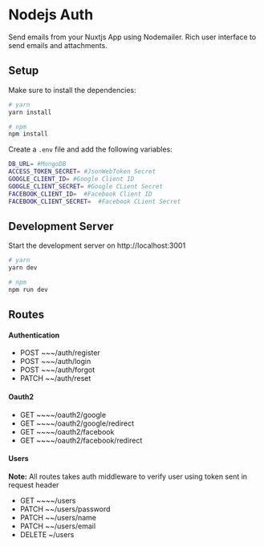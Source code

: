 # Nodejs Auth

Send emails from your Nuxtjs App using Nodemailer. Rich user interface to send emails and attachments.

## Setup

Make sure to install the dependencies:

```bash
# yarn
yarn install

# npm
npm install
```

Create a `.env` file and add the following variables:

```bash
DB_URL= #MongoDB
ACCESS_TOKEN_SECRET= #JsonWebToken Secret
GOOGLE_CLIENT_ID= #Google Client ID
GOOGLE_CLIENT_SECRET= #Google CLient Secret
FACEBOOK_CLIENT_ID=  #Facebook Client ID
FACEBOOK_CLIENT_SECRET=  #Facebook CLient Secret
```

## Development Server

Start the development server on http://localhost:3001

```bash
# yarn
yarn dev

# npm
npm run dev
```

## Routes

#### Authentication

- POST ~~~/auth/register
- POST ~~~/auth/login
- POST ~~~/auth/forgot
- PATCH ~~/auth/reset

#### Oauth2

- GET ~~~~/oauth2/google
- GET ~~~~/oauth2/google/redirect
- GET ~~~~/oauth2/facebook
- GET ~~~~/oauth2/facebook/redirect

#### Users

**Note:** All routes takes auth middleware to verify user using token sent in request header

- GET ~~~~/users
- PATCH ~~/users/password
- PATCH ~~/users/name
- PATCH ~~/users/email
- DELETE ~/users
